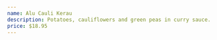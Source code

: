 ```yaml
---
name: Alu Cauli Kerau
description: Potatoes, cauliflowers and green peas in curry sauce.
price: $18.95
---
```


